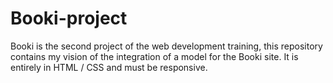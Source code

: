 # Booki-project

Booki is the second project of the web development training, this repository contains my vision of the integration of a model for the Booki site.
It is entirely in HTML / CSS and must be responsive.

